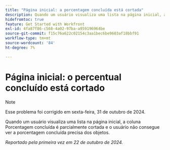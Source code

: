 ```yaml
---
title: "Página inicial: a porcentagem concluída está cortada"
description: Quando um usuário visualiza uma lista na página inicial, a coluna Porcentagem concluída é parcialmente cortada e o usuário não consegue ver a porcentagem concluída precisa dos objetos.
hidefromtoc: true
feature: Get Started with Workfront
exl-id: 4fa87f86-c568-4a02-97ba-a959196964be
source-git-commit: f15c76a622c02154c3aa1bec6be9603af18bbf91
workflow-type: tm+mt
source-wordcount: '84'
ht-degree: 7%

---
```


# Página inicial: o percentual concluído está cortado

>[!NOTE]
>
>Esse problema foi corrigido em sexta-feira, 31 de outubro de 2024.

Quando um usuário visualiza uma lista na página inicial, a coluna Porcentagem concluída é parcialmente cortada e o usuário não consegue ver a porcentagem concluída precisa dos objetos.

_Reportado pela primeira vez em 22 de outubro de 2024._
